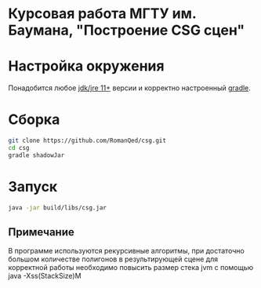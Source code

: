 # Курсовая работа МГТУ им. Баумана, "Построение CSG сцен"

# Настройка окружения
Понадобится любое [jdk/jre 11+](https://docs.aws.amazon.com/corretto/latest/corretto-11-ug/downloads-list.html) версии и корректно настроенный [gradle](https://gradle.org).

# Сборка
```bash
git clone https://github.com/RomanQed/csg.git
cd csg
gradle shadowJar
```

# Запуск
```bash
java -jar build/libs/csg.jar
```

## Примечание
В программе используются рекурсивные алгоритмы, при достаточно большом количестве полигонов в результирующей сцене для корректной работы необходимо повысить размер стека jvm с помощью java -Xss(StackSize)M
